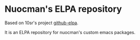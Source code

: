 # Nuocman's ELPA repository

Based on 10sr's project [github-elpa](https://github.com/10sr/github-elpa).

It is an ELPA repository for nuocman's custom emacs packages.
